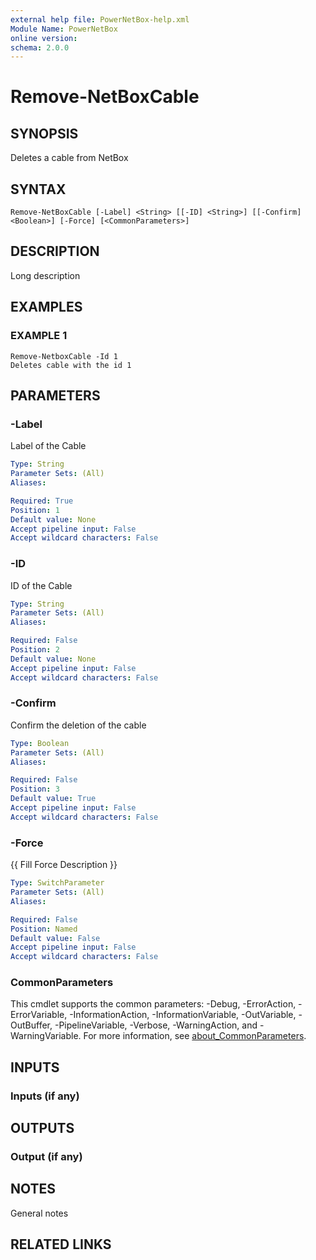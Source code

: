 ```yaml
---
external help file: PowerNetBox-help.xml
Module Name: PowerNetBox
online version:
schema: 2.0.0
---
```


# Remove-NetBoxCable

## SYNOPSIS
Deletes a cable from NetBox

## SYNTAX

```
Remove-NetBoxCable [-Label] <String> [[-ID] <String>] [[-Confirm] <Boolean>] [-Force] [<CommonParameters>]
```

## DESCRIPTION
Long description

## EXAMPLES

### EXAMPLE 1
```
Remove-NetboxCable -Id 1
Deletes cable with the id 1
```

## PARAMETERS

### -Label
Label of the Cable

```yaml
Type: String
Parameter Sets: (All)
Aliases:

Required: True
Position: 1
Default value: None
Accept pipeline input: False
Accept wildcard characters: False
```

### -ID
ID of the Cable

```yaml
Type: String
Parameter Sets: (All)
Aliases:

Required: False
Position: 2
Default value: None
Accept pipeline input: False
Accept wildcard characters: False
```

### -Confirm
Confirm the deletion of the cable

```yaml
Type: Boolean
Parameter Sets: (All)
Aliases:

Required: False
Position: 3
Default value: True
Accept pipeline input: False
Accept wildcard characters: False
```

### -Force
{{ Fill Force Description }}

```yaml
Type: SwitchParameter
Parameter Sets: (All)
Aliases:

Required: False
Position: Named
Default value: False
Accept pipeline input: False
Accept wildcard characters: False
```

### CommonParameters
This cmdlet supports the common parameters: -Debug, -ErrorAction, -ErrorVariable, -InformationAction, -InformationVariable, -OutVariable, -OutBuffer, -PipelineVariable, -Verbose, -WarningAction, and -WarningVariable. For more information, see [about_CommonParameters](http://go.microsoft.com/fwlink/?LinkID=113216).

## INPUTS

### Inputs (if any)
## OUTPUTS

### Output (if any)
## NOTES
General notes

## RELATED LINKS
